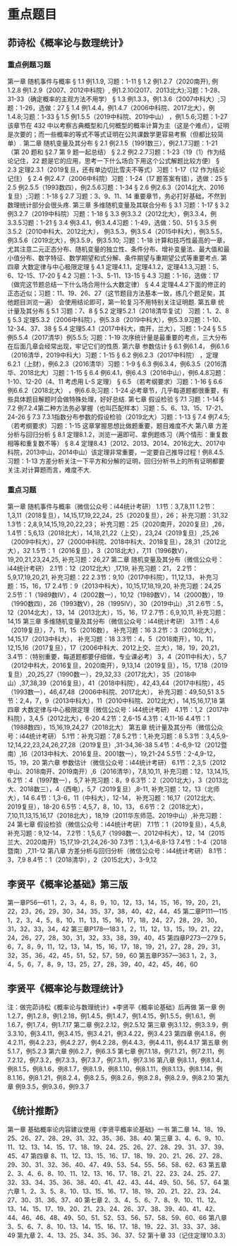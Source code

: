 # 重点题目
## 茆诗松《概率论与数理统计》
### 重点例题习题
第一章 随机事件与概率
§ 1.1 例1.1.9, 习题：1-11
§ 1.2 例1.2.7（2020南开), 例1.2.8 例1.2.9（2007、2012中科院）, 例1.2.10(2017、2013北大);习题：1-28、31-33（确定概率的主观方法不用学）
§ 1.3 例1.3.3，例1.3.6（2007中科大）;习题：1-26，选做：27
§ 1.4 例1.4.4，例1.4.7（2006中科院、2017北大），例1.4.8;习题：1-33
§ 1.5 例1.5.5（2019中科院、2019中山） ，例1.5.6;习题：1-27
该章节在 432 中以考察古典概型和几何概型的概率计算为主（这是个难点），证明是次要的；而一些概率的等式不等式证明在公共课数学更容易考察（但都比较简单）.
第二章 随机变量及其分布
§ 2.1 例2.1.5（1991数三），例2.1.7习题：1-21（第 20 题和 §2.7 第 9 题一起总结）
§ 2.2 例2.2.7习题：1-23（19（1）作为结论记住，22 题是它的应用，思考一下什么场合下用这个公式解题比较方便）
§ 2.3 定理2.3.1（2019复旦，还有单边切比雪夫不等式）习题：1-17（12 作为结论记住）
§ 2.4 例2.4.7（2006中科院）习题：1-24（17 题答案有错），选做：25
§ 2.5 例2.5.5（1993数四），例2.5.6习题：1-34
§ 2.6 例2.6.3（2014北大、2016复旦）;习题：1-18
§ 2.7 习题：3、9、11、14
重要章节，务必打好基础，不然到数理统计部分会很头疼.
第三章 多维随机变量及其联合分布
§ 3.1 习题：1-17
§ 3.2 例3.2.7（2019中科院）习题：1-18
§ 3.3 例3.3.2（2012北大），例3.3.4，例3.3.5习题：1-21
§ 3.4 例3.4.1，例3.4.4习题：1-49，选做：50、51
§ 3.5 例3.5.2（2010中科大、2012北大）， 例3.5.3，例3.5.4（2015中科大），例3.5.5， 例3.5.6（2019北大），例3.5.9，例3.5.10; 习题：1-18
计算和技巧性最高的一章，尤其注意二元正态分布、随机变量的独立性、条件分布、增补变量法、最大值和最小值分布、数字特征、数学期望和式分解、条件期望与重期望公式等重要考点.
第四章 大数定律与中心极限定理
§ 4.1 定理4.1.1，定理4.1.2，定理4.1.3,习题：5、6、12-15、17-20
§ 4.2 习题：1-3、5-11、13-15
§ 4.3 习题：1-16，选做：17（做完这节题总结一下什么场合用什么大数定律） 
§ 4.4 定理4.4.2下面的修正的正态近似；习题：11、19、26、27（这节题目方法基本一致，练几个题足矣，其他题目浏览一遍）
会使用结论即可，第一轮复习不用特别关注证明题.
第五章 统计量及其分布
§ 5.1 习题：7、8
§ 5.2 定理5.2.1（2018清华复试） 习题：1、2、8
§ 5.3 定理5.3.2（2006中科院），例5.3.8（2019中科大），例5.3.9习题：1-10、12-34、37、38
§ 5.4 定理5.4.1（2017中科大，南开，兰大），习题：1-24
§ 5.5 例5.5.4（2017清华）例5.5.5; 习题：1-19
次序统计量是最重要的考点，三大分布在后面几章会经常出现，牢记它们的性质.
第六章 参数估计
§ 6.1 例6.1.4， 例6.1.6（2016清华，2019中科大）习题：1-15
§ 6.2 例6.2.3（2017中科院） ，定理6.2.1（上财），例6.2.3（2016清华）习题：1-9
§ 6.3 例6.3.4，例6.3.5（2016清华、2018北大）习题：1-15
§ 6.4 例6.4.1，例6.4.3（2016中山），例6.4.8习题：1-10、12-20（4、11 考虑用 L-S 定理）
§ 6.5 （若考纲要求）习题：1-16
§ 6.6 例6.6.2（2018北大） ，例6.6.8;习题：1-24
必考章节，几乎每道题都很重要，有些具体题目解题时会做特殊处理，好好总结.
第七章 假设检验
§ 7.1 习题：1-14
§ 7.2 例7.2.4第二种方法务必掌握（也叫匹配样本）习题：5、6、13、15、17-21、24-26
§ 7.3 7.3.1指数分布参数的假设检验（2019北大）习题：1-13
§ 7.4 例7.4.5;（若考纲要求）习题：1-15
这章掌握思想比做题重要，题目难度不大
第八章 方差分析与回归分析
§ 8.1 定理8.1.2，浏览一遍即可、拿例题练习（两个情形：重复数相等和重复数不等） 
§ 8.4 定理8.4.1（2012、2013、2014、2016北大、2017中科院，2013中山，2014中山）该定理非常重要，一定要自己推导过程！例8.4.5.习题：1-13
方差分析关注一下平方和分解的证明，回归分析书上的所有证明都要关注.对计算题而言，难度不大.
### 重点习题
第一章 随机事件与概率（微信公众号：i44统计考研）
1.1节：3,7,8,11
1.2节：1,3,11（2018复旦），14,15,17,19,22,24，25（2020复旦），26；
补充习题：31,32
1.3节：2,8,9,14,15,19,20,22,23；
补充习题：25（2020南开，2020复旦）,26，
1.4节：5,6,13（2018北大），14,18,21,22（上交），23,24（2019复旦）,25,26（2009中科大），27（2000中科院、2018中科大、2018复旦），28,31（2012北大），32
1.5节：1（2016复旦），3（2018北大），7,11（1996数V），19,20,21,23,24,25,
补充习题：26,27
第二章 随机变量及其分布（微信公众号：i44统计考研）
2.1节：12（2012北大）,17,19,
补充习题：21，
2.2节：5,9,17,19,20,21,
补充习题：22
2.3节：9,10（2017中科院），11,12,13，
补充习题：15，16，17
2.4节：9（2013中科大），10,15,17,18,19,20,
补充习题：24,25
2.5节：1（1989数IV），4（2002数一），10,12（1989数V），14（2000数），19（1990数四），26（1993数V），28（1995IV），30（2019中山）,31
2.6节：5，12（2014北大），13，14（2013北大），15，16，17
2.7节：6,9,10,11,
补充习题：14,15
第三章 多维随机变量及其分布（微信公众号：i44统计考研）
3.1节：4,6（2019复旦），7，11，15（2016数），
补充习题：16
3.2节：3（2016北大），14,15,17（2013中科大），
补充习题：18
3.3节：4，5（2018南开），10，11，12,15,16（2017复旦），17（2006中科大、2012上交、兰大），18，19，20,21，
3.4节：（特别重要，每道题都要仔细做，专业课必考）
3，4（2011中科大），5,7（2012中科大，2016复旦，2020南开），9,13,14（2019复旦），15，17,18（2019复旦）,20,25,27（1990数一），29,32,33（2017北大），35（2018中山）,37,38,39（2016复旦），41（2018中科院），42,43,44（2017中科院），45（1993数一），46,47,48（2006中科院、2017北大），
补充习题：49,50,51
3.5节：2,4，7，9（2013中科大），11（2010中科院、2012北大），14,15,16,17,18
第四章 大数定律与中心极限定理（微信公众号：i44统计考研）
4.1节：1,2（2017中科院），3,4,5（2012北大），6-20
4.2节：2,6-15
4.3节：4,11-16
4.4节：1（1988数四），15,16,19,24,27（2018北大）
第五章 统计量及其分布（微信公众号：i44统计考研）
5.1节：补充习题：7,8
5.2节：1,补充习题：8
5.3节：3,4,5,9-12,14,22,23,24,26,27,28（2019复旦）,31-34,36-38
5.4节：4-6,9-12（2012暨南）,16（2013中科大、2016复旦、2001数一），19,21-24
5.5节：2-4,9-12，15，19，20
第六章 参数估计（微信公众号：i44统计考研）
6.1节：2,3,5（2012中山、2018南开、2019南开）,6（2016清华），7,8,10,11,
补充习题：12，13,14,15,
6.2节：4（1997数一），5,7
补充习题：8，9
6.3节：2（2001北大），3（2013北大、2018数三），4（西电），5,7（2019复旦）,8-11,
补充习题：12，13（北师大），14
6.4节：1,3-6，11（中科大），12-14，
补充习题：16,17（2012北大、2019复旦），18-20
6.5节：4,5,7，8，10，13，
6.6节：2（2018北大），7,10,11,13,15,16,17（2018北大），18,19（2011华东师范、2019中山）,补充习题：24
第七章 假设检验（微信公众号：i44统计考研）
7.1节：1（2019复旦），4,5,8,
补充习题：9,12-14，
7.2节：1,5,6,7（1998数一、2012中科大），12，14（2015兰大、2020南开）15,17,19-21,24,26-30
7.3节：1,3,4-6,8-13
7.4节：1-4（2018暨南）,7,11-12
第八章 方差分析与回归分析（微信公众号：i44统计考研）
8.1节：3，7,9
8.4节：1（2018清华），2（2015北大），3-9,12
## 李贤平《概率论基础》第三版 
第一章P56—61 
1，2，3，4，8，9，10，12，13，14，15，16，19，20，21，22，23，26，29，30，34，35，37，38，40，42，44，45
第二章P111—115  
1，2，3，4，5，8，10，11，13，15，16，17，18，24，27，28，29，30，31，32，33，34，42
第三章P178—183 
1，2，11，12，13，15，19，21，22，24，26，27，28，30，31，32，33，38，39，40，45
第四章P273—279 
5，6，7，8，9，11，12，13，14，15，16，17，18，19，21，27，28，29，31，32，35，36，42，45，51，52，57，59，60
第五章P357—363 
1，2，3，4，5，6，7，8，9，13，25，27，28，39，40，42，45，46，60
## 李贤平《概率论与数理统计》
注：做完茆诗松《概率论与数理统计》+李贤平《概率论基础》后再做
第一章
例1.2.7，例1.2.8，例1.2.18，例1.4.5，例1.4.7，例1.4.15，例1.5.5，例1.6.1，例1.6.7，例1.7.4，例1.7.17
第二章
例2.2.12，例2.5.12
第三章
例3.1.12，例3.3.9，例3.3.10，例3.4.11，例3.4.15，例3.4.21，例3.4.22，例3.4.23
第四章
例4.1.8，例4.2.11，例4.2.23，例4.2.27，例4.2.28，例4.4.3，例4.4.11，例4.4.17
第五章
例5.1.7，例5.2.3
第六章
例6.2.7，例6.3.5
第七章
例7.1.18，例7.1.21，例7.2.11，例7.2.12，例7.3.2，例7.3.3，例7.3.7，例7.3.11，例7.3.16
第八章
例8.1.1，例8.1.4，例8.1.5，例8.1.6，例8.1.7，例8.1.9，例8.1.10，例8.1.11，例8.1.13，例8.1.14，例8.1.16，例8.1.21，例8.2.4，例8.2.5，例8.2.6，例8.2.8，例8.2.9，例8.2.10
第九章
例9.3.5，例9.3.6，例9.3.7
## 《统计推断》
第一章
基础概率论内容建议使用《李贤平概率论基础》一书
第二章 
14、18、19、25、26、27、28、29、31、32、35、36、38、40.
第三章
3、4、6、9、10、11、12、13、14、15、17、18、19、24、25、26、27、28、29、31、37、39、45、47
第四章 
8、11、12、13、15、16、17、18、19、20、21、26、27、28、29、30、31、32、36、40、47、49、53、54、55、56、58、62、63
第五章 
2、3、4、6、8、10、11、12、13、16、17、18、21、22、23、24、25、27、32、33、34、35、36、38、40、41、42、43、44、49、50、56、57、64
第六章 
1、2、3、5、8、10、13、15、16、17、18、19、20、21、22、23、24、27、30、31、36、37、40
第七章 
2、3、4、5、6、7、8、9、10、11、12、13、14、15、17、19、20、21、23、24、26、37、38、39、40、41、42、44、46、46、48、49、50、51、52、53、56、57、58、59、60、66
第八章 
3、5、6、7、8、10、13、14、15、16、17、18、19、22、31、33、37、38、49
第九章 
2、4、13、25、34、35、36、37、52
第十章 
33（记住定理10.3.3）
